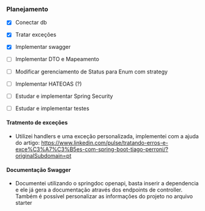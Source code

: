 ### Planejamento

- [x] Conectar db
- [x] Tratar exceções
- [x] Implementar swagger
- [ ] Implementar DTO e Mapeamento
- [ ] Modificar gerenciamento de Status para Enum com strategy
- [ ] Implementar HATEOAS (?)
- [ ] Estudar e implementar Spring Security
- [ ] Estudar e implementar testes


#### Tratmento de exceções
- Utilizei handlers e uma exceção personalizada, implementei com a ajuda do artigo: https://www.linkedin.com/pulse/tratando-erros-e-exce%C3%A7%C3%B5es-com-spring-boot-tiago-perroni/?originalSubdomain=pt

#### Documentação Swagger
- Documentei utilizando o springdoc openapi, basta inserir a dependencia e ele já gera a documentação através dos endpoints de controller. Também é possível personalizar as informações do projeto no arquivo starter